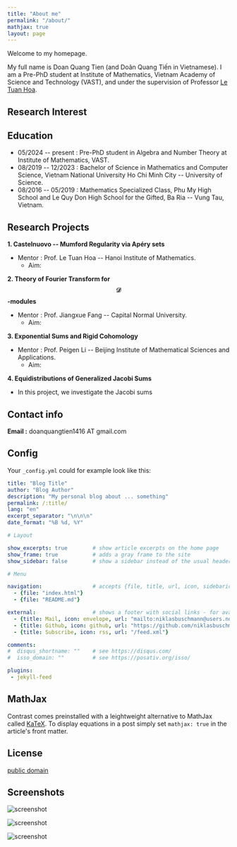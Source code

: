 ```yaml
---
title: "About me"
permalink: "/about/"
mathjax: true
layout: page
---
```


Welcome to my homepage.

My full name is Doan Quang Tien (and Doãn Quang Tiến in Vietnamese). I am a Pre-PhD student at Institute of Mathematics, Vietnam Academy of Science and Technology (VAST), and under the supervision of Professor [Le Tuan Hoa](http://math.ac.vn/en/component/staff/?task=getProfile&staffID=25). 
## Research Interest


## Education
 - 05/2024 -- present : Pre-PhD student in Algebra and Number Theory at Institute of Mathematics, VAST.
 - 08/2019 -- 12/2023 : Bachelor of Science in Mathematics and Computer Science, Vietnam National University Ho Chi Minh City -- University of Science.
 - 08/2016 -- 05/2019 : Mathematics Specialized Class, Phu My High School and Le Quy Don High School for the Gifted, Ba Ria -- Vung Tau, Vietnam.
## Research Projects

**1. Castelnuovo -- Mumford Regularity via Apéry sets**
- Mentor : Prof. Le Tuan Hoa -- Hanoi Institute of Mathematics.
  - Aim:

**2. Theory of Fourier Transform for $$\mathscr{D}$$-modules**
- Mentor : Prof. Jiangxue Fang -- Capital Normal University.
  - Aim:

 **3. Exponential Sums and Rigid Cohomology**
- Mentor : Prof. Peigen Li -- Beijing Institute of Mathematical Sciences and Applications.
  - Aim: 

 **4. Equidistributions of Generalized Jacobi Sums**
- In this project, we investigate the Jacobi sums

## Contact info

**Email :** doanquangtien1416 AT gmail.com

## Config

Your `_config.yml` could for example look like this:

```yaml
title: "Blog Title"
author: "Blog Author"
description: "My personal blog about ... something"
permalink: /:title/
lang: "en"
excerpt_separator: "\n\n\n"
date_format: "%B %d, %Y"

# Layout

show_excerpts: true        # show article excerpts on the home page
show_frame: true           # adds a gray frame to the site
show_sidebar: false        # show a sidebar instead of the usual header

# Menu

navigation:                # accepts {file, title, url, icon, sidebaricon}
  - {file: "index.html"}
  - {file: "README.md"}

external:                  # shows a footer with social links - for available icons see fontawesome.com/icons
  - {title: Mail, icon: envelope, url: "mailto:niklasbuschmann@users.noreply.github.com"}
  - {title: Github, icon: github, url: "https://github.com/niklasbuschmann/contrast"}
  - {title: Subscribe, icon: rss, url: "/feed.xml"}

comments:
#  disqus_shortname: ""    # see https://disqus.com/
#  isso_domain: ""         # see https://posativ.org/isso/

plugins:
 - jekyll-feed

```

## MathJax

Contrast comes preinstalled with a leightweight alternative to MathJax called [KaTeX](https://katex.org/). To display equations in a post simply set `mathjax: true` in the article's front matter.

## License

[public domain](http://unlicense.org/)

## Screenshots

![screenshot](https://user-images.githubusercontent.com/4943215/109431850-cd711780-7a08-11eb-8601-2763f2ee6bb4.png)

![screenshot](https://user-images.githubusercontent.com/4943215/109431832-b6cac080-7a08-11eb-9c5e-a058680c23a1.png)

![screenshot](https://user-images.githubusercontent.com/4943215/73125194-5f0b8b80-3fa4-11ea-805c-8387187503ad.png)
